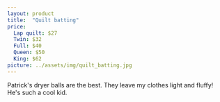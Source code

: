 ```yaml
---
layout: product
title:  "Quilt batting"
price:
  Lap quilt: $27
  Twin: $32
  Full: $40
  Queen: $50
  King: $62
picture: ../assets/img/quilt_batting.jpg
---
```


Patrick's dryer balls are the best. They leave my clothes light and fluffy! He's such a cool kid.
